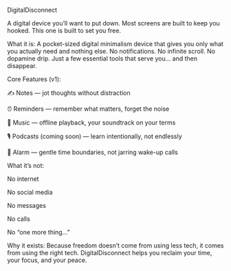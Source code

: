 DigitalDisconnect

A digital device you’ll want to put down.
Most screens are built to keep you hooked. This one is built to set you free.

What it is:
A pocket-sized digital minimalism device that gives you only what you actually need and nothing else.
No notifications. No infinite scroll. No dopamine drip. Just a few essential tools that serve you... and then disappear.

Core Features (v1):

✍️ Notes — jot thoughts without distraction

⏰ Reminders — remember what matters, forget the noise

🎵 Music — offline playback, your soundtrack on your terms

🎙️ Podcasts (coming soon) — learn intentionally, not endlessly

🔕 Alarm — gentle time boundaries, not jarring wake-up calls

What it’s not:

No internet

No social media

No messages

No calls

No “one more thing…”

Why it exists:
Because freedom doesn’t come from using less tech, it comes from using the right tech.
DigitalDisconnect helps you reclaim your time, your focus, and your peace.


